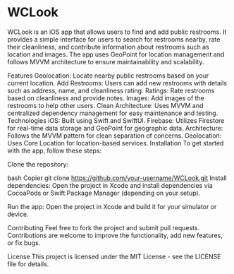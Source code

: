 # WCLook
WCLook is an iOS app that allows users to find and add public restrooms. It provides a simple interface for users to search for restrooms nearby, rate their cleanliness, and contribute information about restrooms such as location and images. The app uses GeoPoint for location management and follows MVVM architecture to ensure maintainability and scalability.

Features
Geolocation: Locate nearby public restrooms based on your current location.
Add Restrooms: Users can add new restrooms with details such as address, name, and cleanliness rating.
Ratings: Rate restrooms based on cleanliness and provide notes.
Images: Add images of the restrooms to help other users.
Clean Architecture: Uses MVVM and centralized dependency management for easy maintenance and testing.
Technologies
iOS: Built using Swift and SwiftUI.
Firebase: Utilizes Firestore for real-time data storage and GeoPoint for geographic data.
Architecture: Follows the MVVM pattern for clean separation of concerns.
Geolocation: Uses Core Location for location-based services.
Installation
To get started with the app, follow these steps:

Clone the repository:

bash
Copier
git clone https://github.com/your-username/WCLook.git
Install dependencies: Open the project in Xcode and install dependencies via CocoaPods or Swift Package Manager (depending on your setup).

Run the app: Open the project in Xcode and build it for your simulator or device.

Contributing
Feel free to fork the project and submit pull requests. Contributions are welcome to improve the functionality, add new features, or fix bugs.

License
This project is licensed under the MIT License - see the LICENSE file for details.
